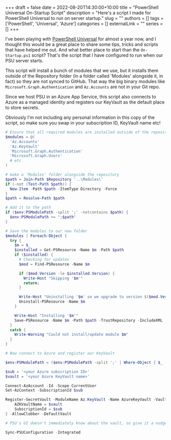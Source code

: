 +++ 
draft = false
date = 2022-08-20T14:30:00+10:00
title = "PowerShell Universal On-Startup Script"
description = "Here's a script I made for PowerShell Universal to run on server startup."
slug = ""
authors = []
tags = ['PowerShell', 'Universal', 'Azure']
categories = []
externalLink = ""
series = []
+++

I've been playing with [PowerShell Universal](https://ironmansoftware.com/powershell-universal) for almost a year now, and I thought this would be a great place to share some tips, tricks and scripts that have helped me out. And what better place to start than the `On-Startup.ps1` script? That's the script that I have configured to run when our PSU server starts.

<!--more--> 

This script will install a bunch of modules that we use, but it installs them outside of the Repository folder (in a folder called 'Modules' alongside it, in fact) so they are not synced to GitHub. That way the big binary modules like `Microsoft.Graph.Authentication` and `Az.Accounts` are not in your Git repo.

Since we host PSU in an Azure App Service, this script also connects to Azure as a managed identity and registers our KeyVault as the default place to store secrets.

Obviously I'm not including any personal information in this copy of the script, so make sure you swap in your subscription ID, KeyVault name etc!

```powershell
# Ensure that all required modules are installed outside of the repository
$modules = @(
  'Az.Accounts'
  'Az.KeyVault'
  'Microsoft.Graph.Authentication'
  'Microsoft.Graph.Users'
  # etc
)

# make a 'Modules' folder alongside the repository
$path = Join-Path $Repository '..\Modules\'
if (-not (Test-Path $path)) {
  New-Item -Path $path -ItemType Directory -Force
}
$path = Resolve-Path $path

# Add it to the path
if ($env:PSModulePath -split ';' -notcontains $path) {
  $env:PSModulePath += ";$path"
}

# Save the modules to our new folder
$modules | Foreach-Object {
  try {
    $m = $_
    $installed = Get-PSResource -Name $m -Path $path
    if ($installed) {
      # Checking for updates 
      $mod = Find-PSResource -Name $m

      if ($mod.Version -le $installed.Version) {
        Write-Host "Skipping '$m'"
        return;
      }

      Write-Host "Uninstalling '$m' so we upgrade to version $($mod.Version)"
      Uninstall-PSResource -Name $m
    }

    Write-Host "Installing '$m'"
    Save-PSResource -Name $m -Path $path -TrustRepository -IncludeXML
  }
  catch {
    Write-Warning "Could not install/update module $m"
  }
}

# Now connect to Azure and register our KeyVault

$env:PSModulePath = ($env:PSModulePath -split ';' | Where-Object { $_ -notlike '*AzureResourceManager*' }) -join ';'

$sub = '<your Azure subscription ID>'
$vault = '<your Azure KeyVault name>'

Connect-AzAccount -Id -Scope CurrentUser 
Set-AzContext -SubscriptionId $sub 

Register-SecretVault -ModuleName Az.KeyVault -Name AzureKeyVault -VaultParameters @{ 
    AZKVaultName = $vault
    SubscriptionId = $sub
} -AllowClobber -DefaultVault

# PSU's UI doesn't immediately know about the vault, so give it a nudge.

Sync-PSUConfiguration -Integrated
```
